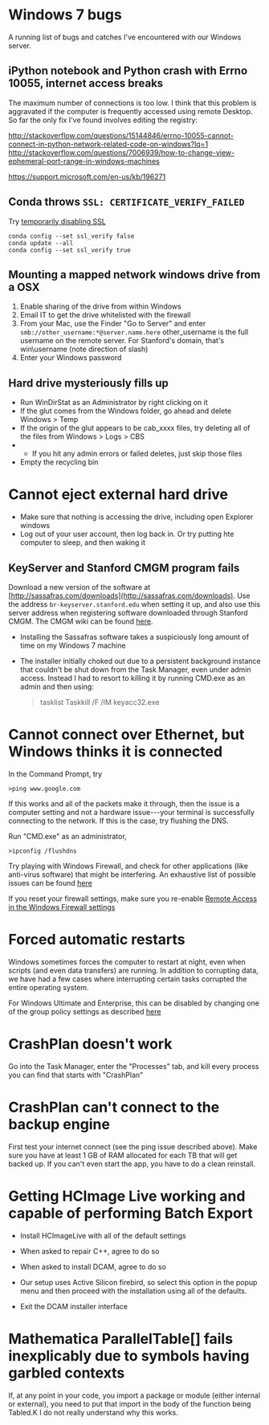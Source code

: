# Windows 7 bugs

A running list of bugs and catches I've encountered with our Windows server.

## iPython notebook and Python crash with Errno 10055, internet access breaks

The maximum number of connections is too low. I think that this problem is aggravated if the computer is frequently accessed using remote Desktop. So far the only fix I've found involves editing the registry:

http://stackoverflow.com/questions/15144846/errno-10055-cannot-connect-in-python-network-related-code-on-windows?lq=1
http://stackoverflow.com/questions/7006939/how-to-change-view-ephemeral-port-range-in-windows-machines

https://support.microsoft.com/en-us/kb/196271

## Conda throws `SSL: CERTIFICATE_VERIFY_FAILED`

Try [temporarily disabling SSL](https://github.com/conda/conda/issues/1166)

	conda config --set ssl_verify false
	conda update --all
	conda config --set ssl_verify true


## Mounting a mapped network windows drive from a OSX

1. Enable sharing of the drive from within Windows
2. Email IT to get the drive whitelisted with the firewall
3. From your Mac, use the Finder "Go to Server" and enter `smb://other_username:*@server.name.here`
		other_username is the full username on the remote server. For Stanford's domain, that's
		win\username (note direction of slash)
4. Enter your Windows password

## Hard drive mysteriously fills up

+ Run WinDirStat as an Administrator by right clicking on it
+ If the glut comes from the Windows folder, go ahead and delete Windows > Temp
+ If the origin of the glut appears to be cab_xxxx files, try deleting all of the files from Windows > Logs > CBS
+ + If you hit any admin errors or failed deletes, just skip those files
+ Empty the recycling bin

# Cannot eject external hard drive

+ Make sure that nothing is accessing the drive, including open Explorer windows
+ Log out of your user account, then log back in. Or try putting hte computer to sleep, and then waking it

## KeyServer and Stanford CMGM program fails

Download a new version of the software at [http://sassafras.com/downloads](http://sassafras.com/downloads). Use the address `br-keyserver.stanford.edu` when setting it up, and also use this server address when registering software downloaded through Stanford CMGM. The CMGM wiki can be found [here](https://medwiki.stanford.edu/display/csbfpublic/Home).

+ Installing the Sassafras software takes a suspiciously long amount of time on my Windows 7 machine
+ The installer initially choked out due to a persistent background instance that couldn't be shut down from the Task Manager, even under admin access. Instead I had to resort to killing it by running CMD.exe as an admin and then using:

    >tasklist
    >Taskkill /F /IM keyacc32.exe

# Cannot connect over Ethernet, but Windows thinks it is connected

In the Command Prompt, try

	>ping www.google.com

If this works and all of the packets make it through, then the issue is a computer setting and not a hardware issue---your terminal is successfully connecting to the network. If this is the case, try flushing the DNS.

Run "CMD.exe" as an administrator,

	>ipconfig /flushdns

Try playing with Windows Firewall, and check for other applications (like anti-virus software) that might be interfering. An exhaustive list of possible issues can be found [here](http://www.tomshardware.com/answers/id-1735863/ping-browse.html)

If you reset your firewall settings, make sure you re-enable [Remote Access in the Windows Firewall settings](howto_remote.md)

# Forced automatic restarts

Windows sometimes forces the computer to restart at night, even when scripts (and even data transfers) are running. In addition to corrupting data, we have had a few cases where interrupting certain tasks corrupted the entire operating system.

For Windows Ultimate and Enterprise, this can be disabled by changing one of the group policy settings as described [here](http://www.makeuseof.com/tag/disable-forced-restarts-windows-update/)

# CrashPlan doesn't work

Go into the Task Manager, enter the "Processes" tab, and kill every process you can find that starts with "CrashPlan"

# CrashPlan can't connect to the backup engine

First test your internet connect (see the ping issue described above). Make sure you have at least 1 GB of RAM allocated for each TB that will get backed up. If you can't even start the app, you have to do a clean reinstall.


# Getting HCImage Live working and capable of performing Batch Export

+ Install HCImageLive with all of the default settings

+ When asked to repair C++, agree to do so

+ When asked to install DCAM, agree to do so

+ Our setup uses Active Silicon firebird, so select this option in the popup menu and then proceed with the installation using all of the defaults.

+ Exit the DCAM installer interface


# Mathematica ParallelTable[] fails inexplicably due to symbols having garbled contexts

If, at any point in your code, you import a package or module (either internal or external), you need to put that import in the body of the function being Tabled.K I do not really understand why this works.





